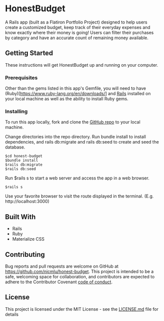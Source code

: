 # HonestBudget

A Rails app (built as a Flatiron Portfolio Project) designed to help users create a customized budget, keep track of their everyday expenses and know exactly where their money is going! Users can filter their purchases by category and have an accurate count of remaining money available. 

## Getting Started

These instructions will get HonestBudget up and running on your computer.

### Prerequisites

Other than the gems listed in this app's Gemfile, you will need to have (Ruby)[https://www.ruby-lang.org/en/downloads/] and [Rails](https://guides.rubyonrails.org/v5.0/getting_started.html) installed on your local machine as well as the ability to install Ruby gems.

### Installing

To run this app locally, fork and clone the [GitHub repo](https://github.com/nicmlu/honest-budget) to your local machine. 

Change directories into the repo directory. Run bundle install to install dependencies, and rails db:migrate and rails db:seed to create and seed the database. 
```
$cd honest-budget 
$bundle install
$rails db:migrate
$rails db:seed
```

Run $rails s to start a web server and access the app in a web browser. 
```
$rails s
```

Use your favorite browser to visit the route displayed in the terminal. (E.g. http://localhost:3000)

## Built With

* Rails
* Ruby 
* Materialize CSS

## Contributing

Bug reports and pull requests are welcome on GitHub at https://github.com/nicmlu/honest-budget. This project is intended to be a safe, welcoming space for collaboration, and contributors are expected to adhere to the Contributor Covenant [code of conduct](https://github.com/nicmlu/honest-budget/code_of_conduct.md).


## License

This project is licensed under the MIT License - see the [LICENSE.md](LICENSE.md) file for details
